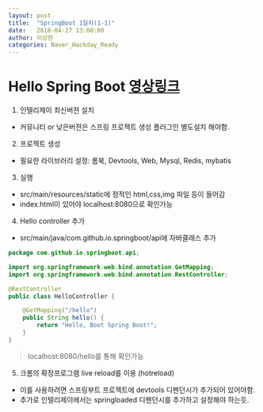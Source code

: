```yaml
---
layout: post
title:  "SpringBoot 1일차(1-1)"
date:   2018-04-27 13:00:00
author: 이상현
categories: Naver_Hackday_Ready
---
```


# Hello Spring Boot [영상링크]("https://www.youtube.com/watch?v=sUdH_DuDr14")
1. 인텔리제이 최신버젼 설치
- 커뮤니티 or 낮은버젼은 스프링 프로젝트 생성 플러그인 별도설치 해야함.
2. 프로젝트 생성
- 필요한 라이브러리 설정: 롬북, Devtools, Web, Mysql, Redis, mybatis
3. 실행
- src/main/resources/static에 정적인 html,css,img 파일 등이 들어감
- index.html이 있어야 localhost:8080으로 확인가능
4. Hello controller 추가
- src/main/java/com.github.io.springboot/api에 자바클래스 추가 <br/>

```java
package com.github.io.springboot.api;

import org.springframework.web.bind.annotation.GetMapping;
import org.springframework.web.bind.annotation.RestController;

@RestController
public class HelloController {

    @GetMapping("/hello")
    public String hello() {
        return "Hello, Boot Spring Boot!";
    }
}
```
> localhost:8080/hello를 통해 확인가능

5. 크롬의 확장프로그램 live reload를 이용 (hotreload)
- 이를 사용하려면 스프링부트 프로젝트에 devtools 디펜던시가 추가되어 있어야함.
- 추가로 인텔리제이에서는 springloaded 디펜던시를 추가하고 설정해야 하는듯.
